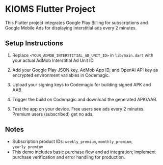 # KIOMS Flutter Project

This Flutter project integrates Google Play Billing for subscriptions and Google Mobile Ads for displaying interstitial ads every 2 minutes.

## Setup Instructions

1. Replace `<YOUR_ADMOB_INTERSTITIAL_AD_UNIT_ID>` in `lib/main.dart` with your actual AdMob Interstitial Ad Unit ID.

2. Add your Google Play JSON key, AdMob App ID, and OpenAI API key as encrypted environment variables in Codemagic.

3. Upload your signing keys to Codemagic for building signed APK and AAB.

4. Trigger the build on Codemagic and download the generated APK/AAB.

5. Test the app on your device. Free users see ads every 2 minutes. Premium users (subscribed) get no ads.

## Notes

- Subscription product IDs: `weekly_premium`, `monthly_premium`, `yearly_premium`
- This demo includes basic purchase flow and ad integration; implement purchase verification and error handling for production.